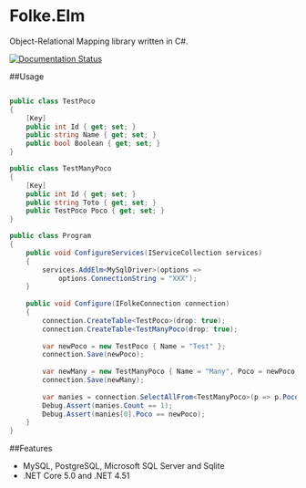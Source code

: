 Folke.Elm
=========

Object-Relational Mapping library written in C#.

[![Documentation Status](https://readthedocs.org/projects/folkeelm/badge/?version=latest)](http://folkeelm.readthedocs.org/en/latest/?badge=latest)

##Usage

```C#

public class TestPoco
{
    [Key]
    public int Id { get; set; }
    public string Name { get; set; }
    public bool Boolean { get; set; }
}

public class TestManyPoco
{
    [Key]
    public int Id { get; set; }
    public string Toto { get; set; }
    public TestPoco Poco { get; set; }
}

public class Program
{
    public void ConfigureServices(IServiceCollection services)
    {
        services.AddElm<MySqlDriver>(options =>
            options.ConnectionString = "XXX");
    }
    
    public void Configure(IFolkeConnection connection)
    {        
        connection.CreateTable<TestPoco>(drop: true);
        connection.CreateTable<TestManyPoco(drop: true);
        
        var newPoco = new TestPoco { Name = "Test" };
        connection.Save(newPoco);
        
        var newMany = new TestManyPoco { Name = "Many", Poco = newPoco };
        connection.Save(newMany);
        
        var manies = connection.SelectAllFrom<TestManyPoco>(p => p.Poco).Where(t => t.Poco == newPoco).ToList();
        Debug.Assert(manies.Count == 1);
        Debug.Assert(manies[0].Poco == newPoco);
    }
}

```

##Features

* MySQL, PostgreSQL, Microsoft SQL Server and Sqlite
* .NET Core 5.0 and .NET 4.51


